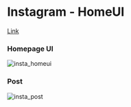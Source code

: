 # Instagram - HomeUI
[Link](https://nasty-login.netlify.app/)
### Homepage UI
![insta_homeui](https://user-images.githubusercontent.com/83149058/143987369-65db084f-9a02-46fe-92df-ce023baacc33.PNG)
### Post
![insta_post](https://user-images.githubusercontent.com/83149058/143987400-08659c53-557d-4b4f-9ab3-0d5f776f25b4.PNG)


